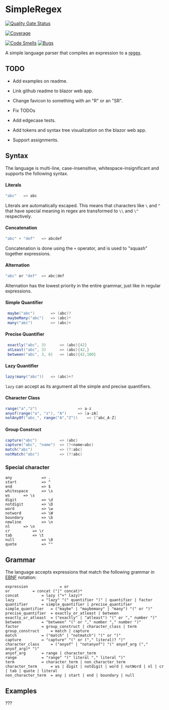 # SimpleRegex

[![Quality Gate Status](https://sonarcloud.io/api/project_badges/measure?project=gregpedis_simpleregex&metric=alert_status)](https://sonarcloud.io/summary/new_code?id=gregpedis_simpleregex)

[![Coverage](https://sonarcloud.io/api/project_badges/measure?project=gregpedis_simpleregex&metric=coverage)](https://sonarcloud.io/summary/new_code?id=gregpedis_simpleregex)

[![Code Smells](https://sonarcloud.io/api/project_badges/measure?project=gregpedis_simpleregex&metric=code_smells)](https://sonarcloud.io/summary/new_code?id=gregpedis_simpleregex)
[![Bugs](https://sonarcloud.io/api/project_badges/measure?project=gregpedis_simpleregex&metric=bugs)](https://sonarcloud.io/summary/new_code?id=gregpedis_simpleregex)

A simple language parser that compiles an expression to a [regex](https://en.wikipedia.org/wiki/Regular_expression).

## TODO

- Add examples on readme.
- Link github readme to blazor web app.
- Change favicon to something with an "R" or an "SR".

- Fix TODOs
- Add edgecase tests.

-  Add tokens and syntax tree visualization on the blazor web app.
- Support assignments.

## Syntax

The language is multi-line, case-insensitive, whitespace-insignificant and supports the following syntax.

#### Literals

```csharp
"abc"   => abc
```

Literals are automatically escaped. This means that characters like `\` and `^` that have special meaning in regex are transformed to `\\` and `\^` respectively.

#### Concatenation

```csharp
"abc" + "def"   => abcdef
```

Concatenation is done using the `+` operator, and is used to "squash" together expressions.

#### Alternation

```csharp
"abc" or "def"  => abc|def
```

Alternation has the lowest priority in the entire grammar, just like in regular expressions.

#### Simple Quantifier

```csharp
 maybe("abc")       => (abc)?
 maybeMany("abc")   => (abc)*
 many("abc")        => (abc)+
 ```

#### Precise Quantifier

```csharp
 exactly("abc", 3)      => (abc){42}
 atLeast("abc", 3)      => (abc){42,}
 between("abc", 3, 6)   => (abc){42,100}
 ```

 #### Lazy Quantifier

```csharp
lazy(many("abc"))   => (abc)+?
```

`lazy` can accept as its argument all the simple and precise quantifiers.

#### Character Class

```csharp
range("a","z")		            => a-z
anyof(range("a", "z"), "A")	    => [a-zA]
notAnyOf("abc_", range("A","Z"))    => [^abc_A-Z]
```

#### Group Construct

```csharp
capture("abc")          => (abc)
capture("abc", "name")  => (?<name>abc)
match("abc")            => (?:abc)
notMatch("abc")         => (?!abc)
```

### Special character

```
any             => .
start           => ^
end             => $
whitespace      => \s
ws		=> \s
digit	        => \d
notdigit        => \D
word	        => \w
notword         => \W
boundary        => \b
newline	        => \n
nl		=> \n
cr	        => \r
tab	        => \t
null	        => \0
quote	        => ""
```

## Grammar

The language accepts expressions that match the following grammar in [EBNF](https://en.wikipedia.org/wiki/Extended_Backus%E2%80%93Naur_form) notation:

```ebnf
expression              = or
or			= concat ("|" concat)*
concat			= lazy ("+" lazy)*
lazy			= "lazy" "(" quantifier ")" | quantifier | factor
quantifier		= simple_quantifier | precise_quantifier
simple_quantifier	= ("maybe" | "maybemany" | "many") "(" or ")"
precise_quantifier	= exactly_or_atleast | between
exactly_or_atleast	= ("exactly" | "atleast") "(" or "," number ")"
between			= "between" "(" or "," number "," number ")"
factor			= group_construct | character_class | term
group_construct		= match | capture
match			= ("match" | "notmatch") "(" or ")"
capture			= "capture" "(" or ("," literal)? ")"
character_class		= ("anyof" | "notanyof") "(" anyof_arg ("," anyof_arg)* ")"
anyof_arg		= range | character_term
range			= "range" "(" literal "," literal ")"
term			= character_term | non_character_term
character_term		= ws | digit | notdigit | word | notWord | nl | cr | tab | quote | literal
non_character_term	= any | start | end | boundary | null
```

## Examples

???
